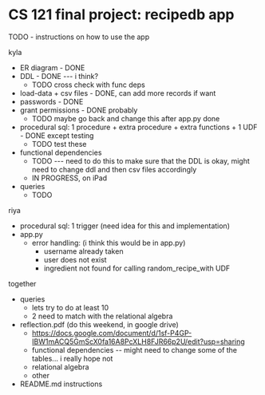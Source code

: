 # CS 121 final project: recipedb app
TODO - instructions on how to use the app





kyla
* ER diagram - DONE
* DDL - DONE --- i think? 
  - TODO cross check with func deps
* load-data + csv files - DONE, can add more records if want
* passwords - DONE
* grant permissions - DONE probably
  - TODO maybe go back and change this after app.py done
* procedural sql: 1 procedure + extra procedure + extra functions + 1 UDF - DONE except testing
  - TODO test these
* functional dependencies
  - TODO --- need to do this to make sure that the DDL is okay, might need to change ddl and then csv files accordingly
  - IN PROGRESS, on iPad
* queries
  - TODO

riya
* procedural sql: 1 trigger (need idea for this and implementation)
* app.py
  - error handling: (i think this would be in app.py)
    * username already taken
    * user does not exist
    * ingredient not found for calling random_recipe_with UDF

together
* queries 
  - lets try to do at least 10
  - 2 need to match with the relational algebra
* reflection.pdf (do this weekend, in google drive) 
  - https://docs.google.com/document/d/1sf-P4GP-IBW1mACQ5GmScX0fa16A8PcXLH8FJR66p2U/edit?usp=sharing 
  - functional dependencies -- might need to change some of the tables... i really hope not
  - relational algebra
  - other
* README.md instructions
